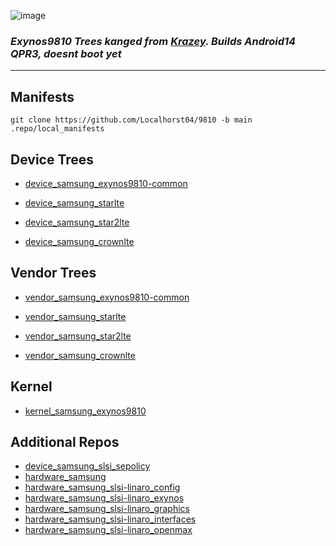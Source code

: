 ![image](https://external-content.duckduckgo.com/iu/?u=https%3A%2F%2Fwww.techcenturion.com%2Fwp-content%2Fuploads%2F2018%2F05%2FExynos-9810.jpg&f=1&nofb=1&ipt=e9c52e522bf13cb900d1d2cbcee68f2f711bd7648c65422c3cf229259aaccfc2&ipo=images)
### *Exynos9810 Trees kanged from [Krazey](https://github.com/ExyHyperBrick). Builds Android14 QPR3, doesnt boot yet*

---

## Manifests
``` 
git clone https://github.com/Localhorst04/9810 -b main .repo/local_manifests
```

## Device Trees
- [device_samsung_exynos9810-common](https://github.com/CrownTrailTrees9810/device_samsung_exynos9810-common/)

- [device_samsung_starlte](https://github.com/CrownTrailTrees9810/device_samsung_starlte/)
- [device_samsung_star2lte](https://github.com/CrownTrailTrees9810/device_samsung_star2lte/)
- [device_samsung_crownlte](https://github.com/CrownTrailTrees9810/device_samsung_crownlte/)

## Vendor Trees
- [vendor_samsung_exynos9810-common](https://github.com/CrownTrailTrees9810/vendor_samsung_exynos9810-common/)

- [vendor_samsung_starlte](https://github.com/CrownTrailTrees9810/vendor_samsung_starlte/)
- [vendor_samsung_star2lte](https://github.com/CrownTrailTrees9810/vendor_samsung_star2lte/)
- [vendor_samsung_crownlte](https://github.com/CrownTrailTrees9810/vendor_samsung_crownlte/)

## Kernel
- [kernel_samsung_exynos9810](https://github.com/CrownTrailTrees9810/kernel_samsung_exynos9810/)


## Additional Repos
- [device_samsung_slsi_sepolicy](https://github.com/LineageOS/android_device_samsung_slsi_sepolicy)
- [hardware_samsung](https://github.com/LineageOS/android_hardware_samsung)
- [hardware_samsung_slsi-linaro_config](https://github.com/LineageOS/android_hardware_samsung_slsi-linaro_config)
- [hardware_samsung_slsi-linaro_exynos](https://github.com/LineageOS/android_hardware_samsung_slsi-linaro_exynos)
- [hardware_samsung_slsi-linaro_graphics](https://github.com/LineageOS/android_hardware_samsung_slsi-linaro_graphics)
- [hardware_samsung_slsi-linaro_interfaces](https://github.com/LineageOS/android_hardware_samsung_slsi-linaro_interfaces)
- [hardware_samsung_slsi-linaro_openmax](https://github.com/LineageOS/android_hardware_samsung_slsi-linaro_openmax)

